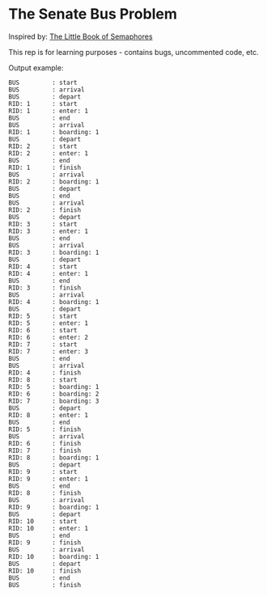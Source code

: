 # The Senate Bus Problem

Inspired by: [The Little Book of Semaphores](http://greenteapress.com/semaphores/LittleBookOfSemaphores.pdf)

This rep is for learning purposes - contains bugs, uncommented code, etc.

Output example:
```
BUS		    : start
BUS		    : arrival
BUS		    : depart
RID: 1		: start
RID: 1		: enter: 1
BUS		    : end
BUS		    : arrival
RID: 1		: boarding: 1
BUS		    : depart
RID: 2		: start
RID: 2		: enter: 1
BUS		    : end
RID: 1		: finish
BUS		    : arrival
RID: 2		: boarding: 1
BUS		    : depart
BUS		    : end
BUS		    : arrival
RID: 2		: finish
BUS		    : depart
RID: 3		: start
RID: 3		: enter: 1
BUS		    : end
BUS		    : arrival
RID: 3		: boarding: 1
BUS		    : depart
RID: 4		: start
RID: 4		: enter: 1
BUS		    : end
RID: 3		: finish
BUS		    : arrival
RID: 4		: boarding: 1
BUS		    : depart
RID: 5		: start
RID: 5		: enter: 1
RID: 6		: start
RID: 6		: enter: 2
RID: 7		: start
RID: 7		: enter: 3
BUS		    : end
BUS		    : arrival
RID: 4		: finish
RID: 8		: start
RID: 5		: boarding: 1
RID: 6		: boarding: 2
RID: 7		: boarding: 3
BUS		    : depart
RID: 8		: enter: 1
BUS		    : end
RID: 5		: finish
BUS		    : arrival
RID: 6		: finish
RID: 7		: finish
RID: 8		: boarding: 1
BUS		    : depart
RID: 9		: start
RID: 9		: enter: 1
BUS		    : end
RID: 8		: finish
BUS		    : arrival
RID: 9		: boarding: 1
BUS		    : depart
RID: 10		: start
RID: 10		: enter: 1
BUS		    : end
RID: 9		: finish
BUS		    : arrival
RID: 10		: boarding: 1
BUS		    : depart
RID: 10		: finish
BUS		    : end
BUS		    : finish
```
